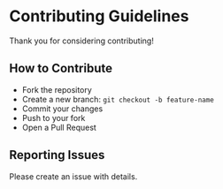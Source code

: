 # Contributing Guidelines

Thank you for considering contributing!

## How to Contribute

- Fork the repository
- Create a new branch: `git checkout -b feature-name`
- Commit your changes
- Push to your fork
- Open a Pull Request

## Reporting Issues

Please create an issue with details.
